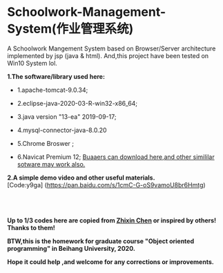 # Schoolwork-Management-System(作业管理系统)
A Schoolwork Mangement System based on Browser/Server architecture  implemented by jsp (java &amp; html).
And,this project have been tested on Win10 System lol.

**1.The software/library used here:**
  * 1.apache-tomcat-9.0.34;  
  
  * 2.eclipse-java-2020-03-R-win32-x86_64;  
  
  * 3.java version "13-ea" 2019-09-17;   
  
  * 4.mysql-connector-java-8.0.20
  
  * 5.Chrome Broswer ;   
  
  * 6.Navicat Premium 12;     [Buaaers can download here,and other simililar sotware may work also.](http://s.buaa.edu.cn)

**2.A simple demo video and other useful materials.** 
<br/>[Code:y9ga] (https://pan.baidu.com/s/1cmC-G-oS9vamoU8br6Hmtg)


<br/><br/><br/>
**Up to 1/3 codes here are copied from [Zhixin Chen](https://github.com/gouxiangchen) or inspired by others! Thanks to them!**

**BTW,this is the homework for graduate course "Object oriented programming" in Beihang University, 2020.**

**Hope it could help ,and welcome for any corrections or improvements.**
